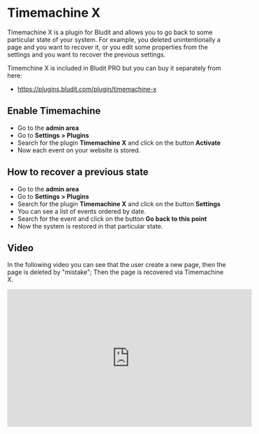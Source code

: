 # Timemachine X
<!-- position: 1 -->

Timemachine X is a plugin for Bludit and allows you to go back to some particular state of your system. For example, you deleted unintentionally a page and you want to recover it, or you edit some properties from the settings and you want to recover the previous settings.

Timemchine X is included in Bludit PRO but you can buy it separately from here:
- https://plugins.bludit.com/plugin/timemachine-x

## Enable Timemachine

- Go to the **admin area**
- Go to **Settings > Plugins**
- Search for the plugin **Timemachine X** and click on the button **Activate**
- Now each event on your website is stored.

## How to recover a previous state

- Go to the **admin area**
- Go to **Settings > Plugins**
- Search for the plugin **Timemachine X** and click on the button **Settings**
- You can see a list of events ordered by date.
- Search for the event and click on the button **Go back to this point**
- Now the system is restored in that particular state.

## Video

In the following video you can see that the user create a new page, then the page is deleted by "mistake"; Then the page is recovered via Timemachine X.

<div class="videoWrapper">
	<iframe width="560" height="315" src="https://www.youtube.com/embed/_kz-qZkOBpM" frameborder="0" allow="accelerometer; autoplay; encrypted-media; gyroscope; picture-in-picture" allowfullscreen></iframe>
</div>
